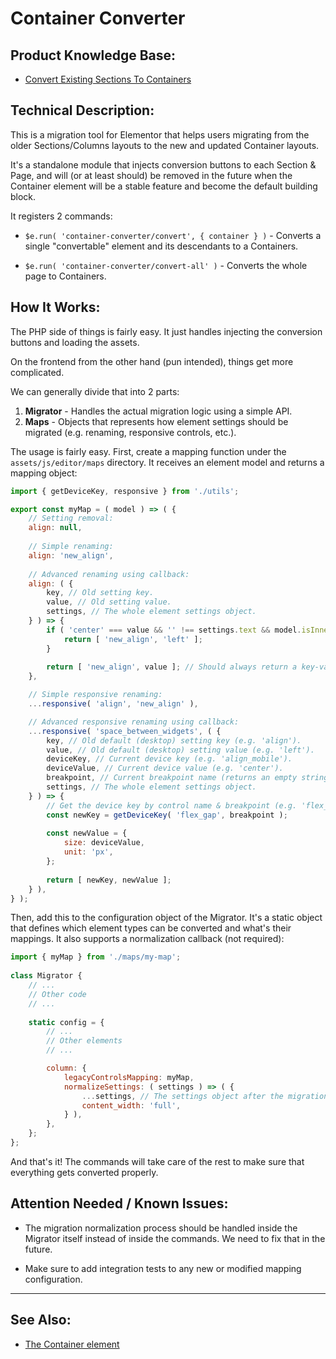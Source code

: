 # Container Converter

## Product Knowledge Base:

- [Convert Existing Sections To Containers](https://elementor.com/help/convert-existing-sections-to-containers/)

## Technical Description:

This is a migration tool for Elementor that helps users migrating from the older Sections/Columns layouts to the new and
updated Container layouts.

It's a standalone module that injects conversion buttons to each Section & Page, and will (or at least should) be
removed in the future when the Container element will be a stable feature and become the default building block.

It registers 2 commands:

- `$e.run( 'container-converter/convert', { container } )` - Converts a single "convertable" element and its descendants to a Containers.


- `$e.run( 'container-converter/convert-all' )` - Converts the whole page to Containers.

## How It Works:

The PHP side of things is fairly easy. It just handles injecting the conversion buttons and loading the assets.

On the frontend from the other hand (pun intended), things get more complicated.

We can generally divide that into 2 parts:

1. **Migrator** - Handles the actual migration logic using a simple API.
2. **Maps** - Objects that represents how element settings should be migrated (e.g. renaming, responsive controls, etc.).

The usage is fairly easy. First, create a mapping function under the `assets/js/editor/maps` directory. It receives an element model and returns a mapping object:
	
```js
import { getDeviceKey, responsive } from './utils';

export const myMap = ( model ) => ( {
	// Setting removal:
	align: null,
	
	// Simple renaming:
	align: 'new_align',
	
	// Advanced renaming using callback:
	align: ( {
		key, // Old setting key.
		value, // Old setting value.
		settings, // The whole element settings object.
	} ) => {
		if ( 'center' === value && '' !== settings.text && model.isInner ) {
			return [ 'new_align', 'left' ];
		}
		
		return [ 'new_align', value ]; // Should always return a key-value tuple.
	},

	// Simple responsive renaming:
	...responsive( 'align', 'new_align' ),

	// Advanced responsive renaming using callback:
	...responsive( 'space_between_widgets', ( {
		key, // Old default (desktop) setting key (e.g. 'align').
		value, // Old default (desktop) setting value (e.g. 'left').
		deviceKey, // Current device key (e.g. 'align_mobile').
		deviceValue, // Current device value (e.g. 'center').
		breakpoint, // Current breakpoint name (returns an empty string for desktop, and device name for others).
		settings, // The whole element settings object.
	} ) => {
		// Get the device key by control name & breakpoint (e.g. 'flex_gap', 'flex_gap_mobile').
		const newKey = getDeviceKey( 'flex_gap', breakpoint );
		
		const newValue = {
			size: deviceValue,
			unit: 'px',
		};
		
		return [ newKey, newValue ];
	} ),
} );
```

Then, add this to the configuration object of the Migrator. It's a static object that defines which element types can
be converted and what's their mappings. It also supports a normalization callback (not required):  
```js
import { myMap } from './maps/my-map';
		
class Migrator {
	// ...
	// Other code
	// ...
	
	static config = {
		// ...
		// Other elements
		// ...

		column: {
			legacyControlsMapping: myMap,
			normalizeSettings: ( settings ) => ( {
				...settings, // The settings object after the migration.
				content_width: 'full',
			} ),
		},
	};
};
```

And that's it! The commands will take care of the rest to make sure that everything gets converted properly.

## Attention Needed / Known Issues:

- The migration normalization process should be handled inside the Migrator itself instead of inside the commands.
  We need to fix that in the future.


- Make sure to add integration tests to any new or modified mapping configuration.
___

## See Also:

- [The Container element](../../includes/elements/container.md)
